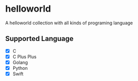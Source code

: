 # helloworld

A helloworld collection with all kinds of programing language

## Supported Language

- [x] C
- [x] C Plus Plus
- [x] Golang
- [x] Python
- [x] Swift
